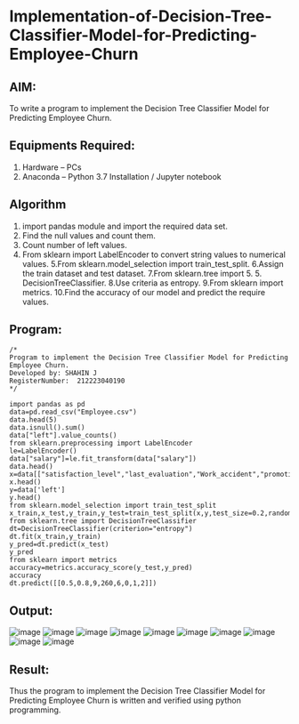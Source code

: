 # Implementation-of-Decision-Tree-Classifier-Model-for-Predicting-Employee-Churn

## AIM:
To write a program to implement the Decision Tree Classifier Model for Predicting Employee Churn.

## Equipments Required:
1. Hardware – PCs
2. Anaconda – Python 3.7 Installation / Jupyter notebook

## Algorithm
1. import pandas module and import the required data set.
2. Find the null values and count them.
3. Count number of left values.
4. From sklearn import LabelEncoder to convert string values to numerical values. 5.From sklearn.model_selection import train_test_split. 6.Assign the train dataset and test dataset. 7.From sklearn.tree import 5. 5. DecisionTreeClassifier. 8.Use criteria as entropy. 9.From sklearn import metrics. 10.Find the accuracy of our model and predict the require values.

## Program:
```
/*
Program to implement the Decision Tree Classifier Model for Predicting Employee Churn.
Developed by: SHAHIN J
RegisterNumber:  212223040190
*/
```
```
import pandas as pd
data=pd.read_csv("Employee.csv")
data.head(5)
data.isnull().sum()
data["left"].value_counts()
from sklearn.preprocessing import LabelEncoder
le=LabelEncoder()
data["salary"]=le.fit_transform(data["salary"])
data.head()
x=data[["satisfaction_level","last_evaluation","Work_accident","promotion_last_5years","number_project","average_montly_hours","time_spend_company","salary"]]
x.head()
y=data['left']
y.head()
from sklearn.model_selection import train_test_split
x_train,x_test,y_train,y_test=train_test_split(x,y,test_size=0.2,random_state=100)
from sklearn.tree import DecisionTreeClassifier
dt=DecisionTreeClassifier(criterion="entropy")
dt.fit(x_train,y_train)
y_pred=dt.predict(x_test)
y_pred
from sklearn import metrics
accuracy=metrics.accuracy_score(y_test,y_pred)
accuracy
dt.predict([[0.5,0.8,9,260,6,0,1,2]])
```
## Output:
![image](https://github.com/user-attachments/assets/c5cf7f02-0bb3-4aa4-9026-9aa72337886c)
![image](https://github.com/user-attachments/assets/33d878ae-bd41-491e-a40c-3c241d10af9f)
![image](https://github.com/user-attachments/assets/5b15c883-34c4-4794-babd-fae148c1e3f9)
![image](https://github.com/user-attachments/assets/b89ff5b3-9d8c-42cf-b3d5-8a0d599796df)
![image](https://github.com/user-attachments/assets/92401da6-b992-42c1-8b29-19f650805f36)
![image](https://github.com/user-attachments/assets/531d83e3-b337-45fe-86f5-2b40be83854c)
![image](https://github.com/user-attachments/assets/10b43da0-7974-4631-9f6f-589431485723)
![image](https://github.com/user-attachments/assets/86267cc6-e573-4762-b3a9-13177e59d9f1)
![image](https://github.com/user-attachments/assets/703c80e0-8414-4b7c-808b-09d289a100ab)
![image](https://github.com/user-attachments/assets/aaa5099c-634d-4d63-b5f9-2a718d4b79ec)

## Result:
Thus the program to implement the  Decision Tree Classifier Model for Predicting Employee Churn is written and verified using python programming.
